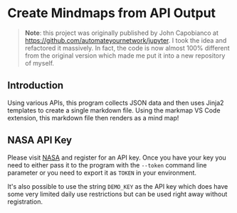 # Create Mindmaps from API Output

> **Note**: this project was originally published by John Capobianco
> at <https://github.com/automateyournetwork/jupyter>.  I took the
> idea and refactored it massively.  In fact, the code is now almost
> 100% different from the original version which made me put it into
> a new repository of myself.

## Introduction

Using various APIs, this program collects JSON data and then uses Jinja2
templates to create a single markdown file. Using the markmap VS Code extension,
this markdown file then renders as a mind map!

## NASA API Key

Please visit [NASA](https://api.nasa.gov/) and register for an API key. Once you
have your key you need to either pass it to the program with the `--token`
command line parameter or you need to export it as `TOKEN` in your environment.

It's also possible to use the string `DEMO_KEY` as the API key which does have
some very limited daily use restrictions but can be used right away without
registration.
